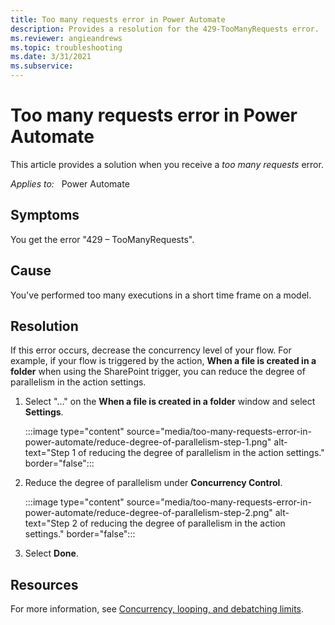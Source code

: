 ```yaml
---
title: Too many requests error in Power Automate
description: Provides a resolution for the 429-TooManyRequests error.
ms.reviewer: angieandrews
ms.topic: troubleshooting
ms.date: 3/31/2021
ms.subservice:
---
```


# Too many requests error in Power Automate

This article provides a solution when you receive a *too many requests* error.

*Applies to:* &nbsp; Power Automate

## Symptoms

You get the error "429 – TooManyRequests".

## Cause

You've performed too many executions in a short time frame on a model.

## Resolution

If this error occurs, decrease the concurrency level of your flow. For example, if your flow is triggered by the action, **When a file is created in a folder** when using the SharePoint trigger, you can reduce the degree of parallelism in the action settings.

1. Select "..." on the **When a file is created in a folder** window and select **Settings**.

    :::image type="content" source="media/too-many-requests-error-in-power-automate/reduce-degree-of-parallelism-step-1.png" alt-text="Step 1 of reducing the degree of parallelism in the action settings." border="false":::

2. Reduce the degree of parallelism under **Concurrency Control**.

    :::image type="content" source="media/too-many-requests-error-in-power-automate/reduce-degree-of-parallelism-step-2.png" alt-text="Step 2 of reducing the degree of parallelism in the action settings." border="false":::

3. Select **Done**.

## Resources

For more information, see [Concurrency, looping, and debatching limits](/power-automate/limits-and-config#concurrency-looping-and-debatching-limits).
